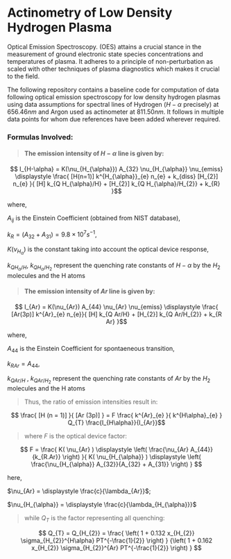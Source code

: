 # Actinometry of Low Density Hydrogen Plasma
Optical Emission Spectroscopy. (OES) attains a crucial stance in the measurement of ground electronic state species concentrations and temperatures of plasma. It adheres to a principle of non-perturbation as scaled with other techniques of plasma diagnostics which makes it crucial to the field.

The following repository contains a baseline code for computation of data following optical emission spectroscopy for low density hydrogen plasmas using data assumptions for spectral lines of Hydrogen ($H-\alpha$ precisely) at $656.46 nm$ and Argon used as actinometer at $811.50 nm$. It follows in multiple data points for whom due references have been added wherever required.

### Formulas Involved:

> #### The emission intensity of $H-\alpha$ line is given by:

$$ I_{H-\alpha} = K(\nu_{H_{\alpha}}) A_{32} \nu_{H_{\alpha}} \nu_{emiss} \displaystyle \frac{ [H(n=1)] k^{H_{\alpha}}_{e} n_{e} + k_{diss} [H_{2}] n_{e} }{ [H] k_{Q H_{\alpha}/H} + [H_{2}] k_{Q H_{\alpha}/H_{2}} + k_{R} }$$

where,

$A_{ij}$ is the Einstein Coefficient (obtained from NIST database),

$k_{R} = (A_{32} + A_{31}) = 9.8 \times 10^{7} s^{-1}$,

$K(\nu_{H_{\alpha}})$ is the constant taking into account the optical device response,

$k_{Q H_{\alpha}/H}$, $k_{Q H_{\alpha}/H_{2}}$ represent the quenching rate constants of $H-\alpha$ by the $H_{2}$ molecules and the H atoms

> #### The emission intensity of $Ar$ line is given by:

$$ I_{Ar} = K(\nu_{Ar}) A_{44} \nu_{Ar} \nu_{emiss} \displaystyle \frac{ [Ar(3p)] k^{Ar}_{e} n_{e}}{ [H] k_{Q Ar/H} + [H_{2}] k_{Q Ar/H_{2}} + k_{R Ar} }$$

where,

$A_{44}$ is the Einstein Coefficient for spontaeneous transition,

$k_{R Ar} = A_{44}$,

$k_{Q Ar/H}$ , $k_{Q Ar/H_{2}}$ represent the quenching rate constants of $Ar$ by the $H_{2}$ molecules and the H atoms

> Thus, the ratio of emission intensities result in:

$$ \frac{ [H (n = 1)] }{ [Ar (3p)] } = F \frac{ k^{Ar}_{e} }{ k^{H\alpha}_{e} } Q_{T} \frac{I_{H\alpha}}{I_{Ar}}$$

> where $F$ is the optical device factor:

$$ F = \frac{ K( \nu_{Ar} ) \displaystyle \left( \frac{\nu_{Ar} A_{44}}{k_{R.Ar}} \right) }{ K( \nu_{H_{\alpha}} ) \displaystyle \left( \frac{\nu_{H_{\alpha}} A_{32}}{A_{32} + A_{31}} \right) } $$

here,

$\nu_{Ar} = \displaystyle \frac{c}{\lambda_{Ar}}$;

$\nu_{H_{\alpha}} = \displaystyle \frac{c}{\lambda_{H_{\alpha}}}$

> while $Q_{T}$ is the factor representing all quenching:

$$ Q_{T} = Q_{H_{2}} = \frac{ \left( 1 + 0.132 x_{H_{2}} \sigma_{H_{2}}^{H\alpha} PT^{-\frac{1}{2}} \right) } {\left( 1 + 0.162 x_{H_{2}} \sigma_{H_{2}}^{Ar} PT^{-\frac{1}{2}} \right) } $$
